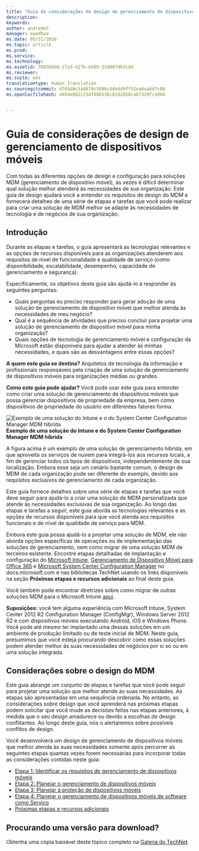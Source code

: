 ```yaml
---
title: "Guia de considerações de design de gerenciamento de dispositivos móveis"
description: 
keywords: 
author: andredm7
manager: swadhwa
ms.date: 05/31/2016
ms.topic: article
ms.prod: 
ms.service: 
ms.technology: 
ms.assetid: 7083b6b8-27a3-427b-b505-25d007d63cdd
ms.reviewer: 
ms.suite: ems
translationtype: Human Translation
ms.sourcegitcommit: 4764d8c3ad679c5096c0de6d9ff51ea0aa6d7c06
ms.openlocfilehash: e654e802c25d7806536c8192850cab7329fca9bb


---
```


# Guia de considerações de design de gerenciamento de dispositivos móveis

Com todas as diferentes opções de design e configuração para soluções MDM (gerenciamento de dispositivo móvel), às vezes é difícil determinar qual solução melhor atenderá às necessidades de sua organização. Este guia de design ajudará você a entender os requisitos de design do MDM e fornecerá detalhes de uma série de etapas e tarefas que você pode realizar para criar uma solução de MDM melhor se adapte às necessidades de tecnologia e de negócios de sua organização. 

## Introdução

Durante as etapas e tarefas, o guia apresentará as tecnologias relevantes e as opções de recursos disponíveis para as organizações atenderem aos requisitos de nível de funcionalidade e qualidade de serviço (como disponibilidade, escalabilidade, desempenho, capacidade de gerenciamento e segurança).

Especificamente, os objetivos deste guia são ajudá-lo a responder às seguintes perguntas:

- Quais perguntas eu preciso responder para gerar adoção de uma solução de gerenciamento de dispositivo móvel que melhor atenda às necessidades de meu negócio?
- Qual é a sequência de atividades que preciso concluir para projetar uma solução de gerenciamento de dispositivo móvel para minha organização?
- Quais opções de tecnologia de gerenciamento móvel e configuração da Microsoft estão disponíveis para ajudar a atender às minhas necessidades, e quais são as desvantagens entre essas opções?

**A quem este guia se destina?** Arquitetos de tecnologia da informação e profissionais responsáveis pela criação de uma solução de gerenciamento de dispositivos móveis para organizações médias ou grandes.

**Como este guia pode ajudar?** Você pode usar este guia para entender como criar uma solução de gerenciamento de dispositivos móveis que possa gerenciar dispositivos de propriedade da empresa, bem como dispositivos de propriedade do usuário em diferentes fatores forma.

![Exemplo de uma solução do Intune e o do System Center Configuration Manager MDM híbrida](./media/MDM_Figure_01.png)
**Exemplo de uma solução do Intune e do System Center Configuration Manager MDM híbrida**

A figura acima é um exemplo de uma solução de gerenciamento híbrida, em que aproveita os serviços de nuvem para integrá-los aos recursos locais, a fim de gerenciar todos os tipos de dispositivos, independentemente de sua localização. Embora esse seja um cenário bastante comum, o design de MDM de cada organização pode ser diferente do exemplo, devido aos requisitos exclusivos de gerenciamento de cada organização.
 
Este guia fornece detalhes sobre uma série de etapas e tarefas que você deve seguir para ajudá-lo a criar uma solução de MDM personalizada que atende às necessidades exclusivas de sua organização. Ao longo das etapas e tarefas a seguir, este guia aborda as tecnologias relevantes e as opções de recursos disponíveis para que você atenda aos requisitos funcionais e de nível de qualidade de serviço para MDM. 

Embora este guia possa ajudá-lo a projetar uma solução de MDM, ele não aborda opções específicas de operações ou de implementação das soluções de gerenciamento, nem como migrar de uma solução MDM de terceiros existente. Encontre etapas detalhadas de implantação e configuração do [Microsoft Intune](/Intune/), [Gerenciamento de Dispositivo Móvel para Office 365](https://technet.microsoft.com/library/ms.o365.cc.devicepolicy.aspx) e [Microsoft System Center Configuration Manager](https://technet.microsoft.com/library/cc507089.aspx) no docs.microsoft.com e nas bibliotecas TechNet usando os links disponíveis na seção **Próximas etapas e recursos adicionais** ao final deste guia.

Você também pode encontrar diretrizes sobre como migrar de outras soluções MDM para o Microsoft Intune [aqui](https://blogs.technet.microsoft.com/intunesupport/2016/02/10/new-guide-on-how-to-migrate-from-other-mdm-technologies-to-microsoft-intune/).

**Suposições:** você tem alguma experiência com Microsoft Intune, System Center 2012 R2 Configuration Manager (ConfigMgr), Windows Server 2012 R2 e com dispositivos móveis executando Android, iOS e Windows Phone. Você pode até mesmo ter implantado uma dessas soluções em um ambiente de produção limitado ou de teste inicial de MDM. Neste guia, presumimos que você esteja procurando descobrir como essas soluções podem atender melhor às suas necessidades de negócios por si só ou em uma solução integrada.

## Considerações sobre o design do MDM
Este guia abrange um conjunto de etapas e tarefas que você pode seguir para projetar uma solução que melhor atende às suas necessidades. As etapas são apresentadas em uma sequência ordenada. No entanto, as considerações sobre design que você aprenderá nas próximas etapas podem solicitar que você mude as decisões feitas nas etapas anteriores, à medida que o seu design amadurece ou devido a escolhas de design conflitantes. Ao longo deste guia, nós o alertaremos sobre possíveis conflitos de design.

Você desenvolverá um design de gerenciamento de dispositivos móveis que melhor atenda às suas necessidades somente após percorrer as seguintes etapas quantas vezes forem necessárias para incorporar todas as considerações contidas neste guia: 

- [Etapa 1: Identificar os requisitos de gerenciamento de dispositivos móveis](mdm-step-1-identify-your-mobile-device-management-requirements.md)
- [Etapa 2: Planejar o gerenciamento de dispositivos móveis](mdm-step-2-plan-for-mobile-device-management.md)
- [Etapa 3: Planejar a proteção de dispositivos móveis](mdm-step-3-plan-enhancing-mobile-devices-protection.md)
- [Etapa 4: Planejar o gerenciamento de dispositivos móveis de software como Serviço](mdm-step-4-plan-for-software-as-a-service-mobile-device-management.md)
- [Próximas etapas e recursos adicionais](mdm-next-steps-and-additional-resources.md)
        
## Procurando uma versão para download?
Obtenha uma cópia baixável deste tópico completo na [Galeria do TechNet](https://gallery.technet.microsoft.com/Mobile-Device-Management-7d401582).



<!--HONumber=Jul16_HO3-->


